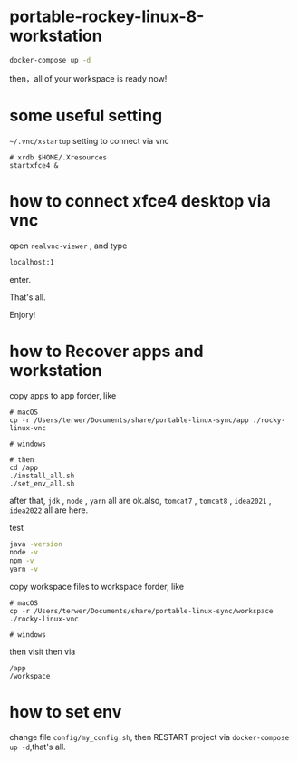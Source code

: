 # portable-rockey-linux-8-workstation

```bash
docker-compose up -d
```

then，all of your workspace is ready now!

# some useful setting

`~/.vnc/xstartup` setting to connect via vnc

```
# xrdb $HOME/.Xresources
startxfce4 &
```

# how to connect xfce4 desktop via vnc

open `realvnc-viewer` , and type

```bash
localhost:1
```

enter.

That's all.

Enjory!

# how to Recover apps and workstation

copy apps to app forder, like

```
# macOS
cp -r /Users/terwer/Documents/share/portable-linux-sync/app ./rocky-linux-vnc

# windows

# then
cd /app
./install_all.sh
./set_env_all.sh
```

after that, `jdk` , `node` , `yarn` all are ok.also, `tomcat7` , `tomcat8` , `idea2021` , `idea2022` all are here.

test

```bash
java -version
node -v
npm -v
yarn -v
```

copy workspace files to workspace forder, like

```
# macOS
cp -r /Users/terwer/Documents/share/portable-linux-sync/workspace ./rocky-linux-vnc

# windows
```

then visit then via

```
/app
/workspace
```

# how to set env

change file `config/my_config.sh`, then RESTART project via `docker-compose up -d`,that's all.